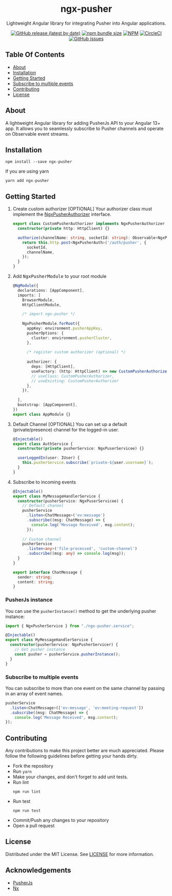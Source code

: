 <div style="text-align:center">

# ngx-pusher

  <p>
    Lightweight Angular library for integrating Pusher into Angular applications.
  </p>

  [![GitHub release (latest by date)](https://img.shields.io/github/v/release/gulsharan/ngx-pusher)](https://github.com/gulsharan/ngx-pusher/releases)
  [![npm bundle size](https://img.shields.io/bundlephobia/minzip/ngx-pusher)](https://bundlephobia.com/package/ngx-pusher)
  [![NPM](https://img.shields.io/npm/l/ngx-pusher)](https://github.com/gulsharan/ngx-pusher/blob/main/LICENSE)
  [![CircleCI](https://img.shields.io/circleci/build/gh/gulsharan/ngx-pusher?token=b9fff275a3dc37e1c72bba5dc27bb3d99075488e)](https://app.circleci.com/pipelines/github/gulsharan/ngx-pusher)
  [![GitHub issues](https://img.shields.io/github/issues/gulsharan/ngx-pusher)](https://github.com/gulsharan/ngx-pusher/issues)

</div>

## Table Of Contents

- [About](#about)
- [Installation](#installation)
- [Getting Started](#getting-started)
- [Subscribe to multiple events](#subscribe-to-multiple-events)
- [Contributing](#contributing)
- [License](#license)

## About

A lightweight Angular library for adding PusherJs API to your Angular 13+ app.
It allows you to seamlessly subscribe to Pusher channels and operate on Observable event streams.


## Installation
```
npm install --save ngx-pusher
```
If you are using yarn
```
yarn add ngx-pusher
```

## Getting Started

1. Create custom authorizer [OPTIONAL]
Your authorizer class must implement the [NgxPusherAuthorizer](https://github.com/gulsharan/ngx-pusher/blob/ba56dd98b50d4ca57a706df995a0b0c4a7e9a2a9/libs/ngx-pusher/src/lib/interface.ts#L10) interface.
    ```typescript
    export class CustomPusherAuthorizer implements NgxPusherAuthorizer {
      constructor(private http: HttpClient) {}
    
      authorize(channelName: string, socketId: string): Observable<NgxPusherAuth> {
        return this.http.post<NgxPusherAuth>('/auth/pusher', {
          socketId,
          channelName,
        });
      }
    }
    ```

2. Add <kbd>NgxPusherModule</kbd> to your root module
    ```typescript
    @NgModule({
      declarations: [AppComponent],
      imports: [
        BrowserModule,
        HttpClientModule,
    
        /* import ngx-pusher */
        
        NgxPusherModule.forRoot({
          appKey: environment.pusherAppKey,
          pusherOptions: {
            cluster: environment.pusherCluster,
          },
          
          /* register custom authorizer (optional) */
          
          authorizer: {
            deps: [HttpClient],
            useFactory: (http: HttpClient) => new CustomPusherAuthorizer(http),
            // useClass: CustomPusherAuthorizer,
            // useExisting: CustomPusherAuthorizer
          },
        }),
        
      ],
      bootstrap: [AppComponent],
    })
    export class AppModule {}
    ```

3. Default Channel [OPTIONAL]
You can set up a default (private/presence) channel for the logged-in user.
    ```typescript
    @Injectable()
    export class AuthService {
      constructor(private pusherService: NgxPuserServicee) {}
    
      userLoggedIn(user: IUser) {
        this.pusherService.subscribe(`private-${user.username}`);
      }
    }
    
    ```

4. Subscribe to incoming events

    ```typescript
    @Injectable()
    export class MyMessageHandlerService {
      constructor(pusherService: NgxPuserServicee) {
        // Default channel
        pusherService
          .listen<ChatMessage>('ev:message')
          .subscribe((msg: ChatMessage) => {
            console.log('Message Received', msg.content);
          });
        
        // Custom channel
        pusherService
          .listen<any>('file-processed', 'custom-channel')
          .subscribe((msg: any) => console.log(msg));
      }
    }
    
    export interface ChatMessage {
      sender: string;
      content: string;
    }
    
    ```

### PusherJs instance
You can use the `pusherInstance()` method to get the underlying pusher instance:

```typescript
import { NgxPusherService } from "./ngx-pusher.service";

@Injectable()
export class MyMessageHandlerService {
  constructor(pusherService: NgxPusherServicer) {
    // Get pusher instance
    const pusher = pusherService.pusherInstance();
  }
}
```
### Subscribe to multiple events
You can subscribe to more than one event on the same channel by passing in an array of event names.
```typescript
pusherService
  .listen<ChatMessage>(['ev:message', 'ev:meeting-request'])
  .subscribe((msg: ChatMessage) => {
    console.log('Message Received', msg.content);
});
```

## Contributing
Any contributions to make this project better are much appreciated. Please follow the following guidelines
before getting your hands dirty.

- Fork the repository
- Run `yarn`
- Make your changes, and don't forget to add unit tests.
- Run lint
  ```
  npm run lint
  ```
- Run test
  ```
  npm run test
  ```
- Commit/Push any changes to your repository
- Open a pull request

## License
Distributed under the MIT License. See [LICENSE](https://github.com/gulsharan/ngx-pusher/blob/main/LICENSE) for more information.

## Acknowledgements
- [PusherJs](https://www.npmjs.com/package/pusher-js)
- [Nx](https://www.npmjs.com/package/nx)
